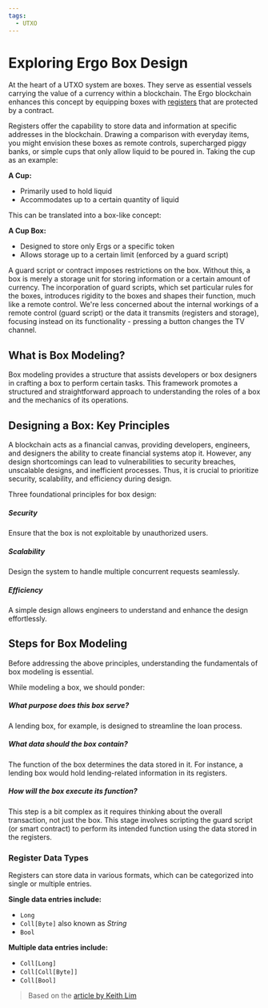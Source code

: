 ```yaml
---
tags:
  - UTXO
---
```

# Exploring Ergo Box Design

At the heart of a UTXO system are boxes. They serve as essential vessels carrying the value of a currency within a blockchain. The Ergo blockchain enhances this concept by equipping boxes with [registers](registers.md) that are protected by a contract.

Registers offer the capability to store data and information at specific addresses in the blockchain. Drawing a comparison with everyday items, you might envision these boxes as remote controls, supercharged piggy banks, or simple cups that only allow liquid to be poured in. Taking the cup as an example:

**A Cup:**

- Primarily used to hold liquid
- Accommodates up to a certain quantity of liquid

This can be translated into a box-like concept:

**A Cup Box:**

- Designed to store only Ergs or a specific token
- Allows storage up to a certain limit (enforced by a guard script)

A guard script or contract imposes restrictions on the box. Without this, a box is merely a storage unit for storing information or a certain amount of currency. The incorporation of guard scripts, which set particular rules for the boxes, introduces rigidity to the boxes and shapes their function, much like a remote control. We're less concerned about the internal workings of a remote control (guard script) or the data it transmits (registers and storage), focusing instead on its functionality - pressing a button changes the TV channel.

## What is Box Modeling?

Box modeling provides a structure that assists developers or box designers in crafting a box to perform certain tasks. This framework promotes a structured and straightforward approach to understanding the roles of a box and the mechanics of its operations.

## Designing a Box: Key Principles

A blockchain acts as a financial canvas, providing developers, engineers, and designers the ability to create financial systems atop it. However, any design shortcomings can lead to vulnerabilities to security breaches, unscalable designs, and inefficient processes. Thus, it is crucial to prioritize security, scalability, and efficiency during design.

Three foundational principles for box design:

##### Security

Ensure that the box is not exploitable by unauthorized users.

##### Scalability

Design the system to handle multiple concurrent requests seamlessly.

#####  Efficiency

A simple design allows engineers to understand and enhance the design effortlessly.

## Steps for Box Modeling

Before addressing the above principles, understanding the fundamentals of box modeling is essential.

While modeling a box, we should ponder:

##### What purpose does this box serve?

A lending box, for example, is designed to streamline the loan process.

##### What data should the box contain?

The function of the box determines the data stored in it. For instance, a lending box would hold lending-related information in its registers.

##### How will the box execute its function?

This step is a bit complex as it requires thinking about the overall transaction, not just the box. This stage involves scripting the guard script (or smart contract) to perform its intended function using the data stored in the registers.

### Register Data Types

Registers can store data in various formats, which can be categorized into single or multiple entries.

**Single data entries include:**

- `Long`
- `Coll[Byte]` also known as *String*
- `Bool`

**Multiple data entries include:**

- `Coll[Long]`
- `Coll[Coll[Byte]]`
- `Coll[Bool]`


> Based on the [article by Keith Lim](https://keitodot.medium.com/ergo-box-m-f58f444e00d5)
